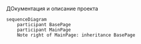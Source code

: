 ДОкументация и описание проекта
```commandline
sequenceDiagram
    participant BasePage
    participant MainPage
    Note right of MainPage: inheritance BasePage
```